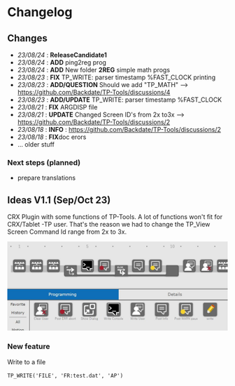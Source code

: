 
# Changelog
## Changes
- *23/08/24* : **ReleaseCandidate1**
- *23/08/24* : **ADD** ping2reg prog
- *23/08/24* : **ADD** New folder **2REG** simple math progs 
- *23/08/23* : **FIX** TP_WRITE: parser timestamp %FAST_CLOCK printing
- *23/08/23* : **ADD/QUESTION** Should we add "TP_MATH" --> https://github.com/Backdate/TP-Tools/discussions/4
- *23/08/23* : **ADD/UPDATE** TP_WRITE: parser timestamp %FAST_CLOCK
- *23/08/21* : **FIX** ARGDISP file
- *23/08/21* : **UPDATE** Changed Screen ID's from 2x to3x --> https://github.com/Backdate/TP-Tools/discussions/2
- *23/08/18* : **INFO** : https://github.com/Backdate/TP-Tools/discussions/2
- *23/08/18* : **FIX**doc erors 
- ... older stuff

### Next steps (planned)
-  prepare translations

## Ideas V1.1 (Sep/Oct 23)
CRX Plugin with some functions of TP-Tools. A lot of functions won't fit for CRX/Tablet -TP user. That's the reason we had to change the TP_View Screen Command Id range from 2x to 3x.

![CRX_PlugIn_Brainstorm1](assets/CRX_PlugIn_Brainstorm1.JPG)



### New feature
Write to a file

    TP_WRITE('FILE', 'FR:test.dat', 'AP')
